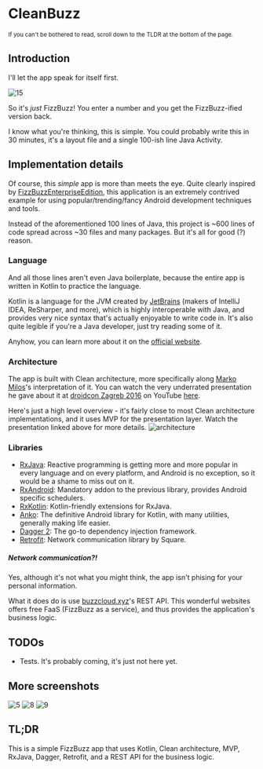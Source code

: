 # CleanBuzz
<sup>If you can't be bothered to read, scroll down to the TLDR at the bottom of the page.</sup>

## Introduction

I'll let the app speak for itself first.

![15](https://raw.githubusercontent.com/zsmb13/CleanBuzz/master/docs/15.png)

So it's *just* FizzBuzz! You enter a number and you get the FizzBuzz-ified version back.

I know what you're thinking, this is simple. You could probably write this in 30 minutes, it's a layout file and a single 100-ish line Java Activity. 

## Implementation details
Of course, this *simple* app is more than meets the eye. Quite clearly inspired by [FizzBuzzEnterpriseEdition](https://github.com/EnterpriseQualityCoding/FizzBuzzEnterpriseEdition), this application is an extremely contrived example for using popular/trending/fancy Android development techniques and tools.

Instead of the aforementioned 100 lines of Java, this project is ~600 lines of code spread across ~30 files and many packages. But it's all for good (?) reason. 

### Language
And all those lines aren't even Java boilerplate, because the entire app is written in Kotlin to practice the language.

Kotlin is a language for the JVM created by [JetBrains](https://www.jetbrains.com/) (makers of IntelliJ IDEA, ReSharper, and more), which is highly interoperable with Java, and provides very nice syntax that's actually enjoyable to write code in. It's also quite legible if you're a Java developer, just try reading some of it.

Anyhow, you can learn more about it on the [official website](http://kotlinlang.org/).

### Architecture
The app is built with Clean architecture, more specifically along [Marko Milos](https://github.com/MarkoMilos)'s interpretation of it. You can watch the very underrated presentation he gave about it at [droidcon Zagreb 2016](http://droidcon.hr/) on YouTube [here](https://www.youtube.com/watch?v=3Mq5newPdck).

Here's just a high level overview - it's fairly close to most Clean architecture implementations, and it uses MVP for the presentation layer. Watch the presentation linked above for more details.
![architecture](https://raw.githubusercontent.com/zsmb13/CleanBuzz/master/docs/architecture.png)

### Libraries
- [RxJava](https://github.com/ReactiveX/RxJava): Reactive programming is getting more and more popular in every language and on every platform, and Android is no exception, so it would be a shame to miss out on it.
- [RxAndroid](https://github.com/ReactiveX/RxAndroid): Mandatory addon to the previous library, provides Android specific schedulers.
- [RxKotlin](https://github.com/ReactiveX/RxKotlin): Kotlin-friendly extensions for RxJava.
- [Anko](https://github.com/Kotlin/anko): The definitive Android library for Kotlin, with many utilities, generally making life easier.
- [Dagger 2](https://google.github.io/dagger/):  The go-to dependency injection framework.
- [Retrofit](https://square.github.io/retrofit/): Network communication library by Square.

##### Network communication?!
Yes, although it's not what you might think, the app isn't phising for your personal information. 

What it does do is use [buzzcloud.xyz](http://buzzcloud.xyz/)'s REST API. This wonderful websites offers free FaaS (FizzBuzz as a service), and thus provides the application's business logic.

## TODOs
- Tests. It's probably coming, it's just not here yet.

## More screenshots
![5](https://raw.githubusercontent.com/zsmb13/CleanBuzz/master/docs/5.png) 
![8](https://raw.githubusercontent.com/zsmb13/CleanBuzz/master/docs/8.png) 
![9](https://raw.githubusercontent.com/zsmb13/CleanBuzz/master/docs/9.png)

## TL;DR
This is a simple FizzBuzz app that uses Kotlin, Clean architecture, MVP, RxJava, Dagger, Retrofit, and a REST API for the business logic.
